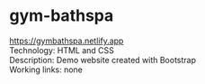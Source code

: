 # gym-bathspa
https://gymbathspa.netlify.app
<br>
Technology: HTML and CSS 
<br>
Description: Demo website created with Bootstrap
<br>
Working links: none
